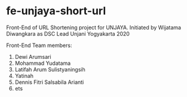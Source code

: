 # fe-unjaya-short-url

Front-End of URL Shortening project for UNJAYA. Initiated by Wijatama Diwangkara as DSC Lead Unjani Yogyakarta 2020

Front-End Team members:
1. Dewi Arumsari
2. Mohammad Yudatama
3. Latifah Arum Sulistyaningsih
4. Yatinah
5. Dennis Fitri Salsabila Arianti
6. ets
